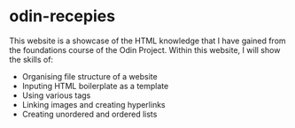 # odin-recepies

This website is a showcase of the HTML knowledge that I have gained from the foundations course of the Odin Project. Within this website, I will show the skills of:

- Organising file structure of a website
- Inputing HTML boilerplate as a template
- Using various <h> tags
- Linking images and creating hyperlinks
- Creating unordered and ordered lists
